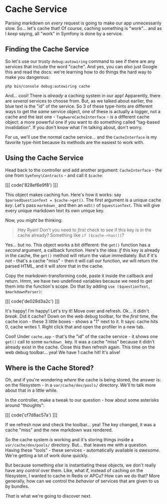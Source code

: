 # Cache Service

Parsing markdown on *every* request is going to make our app unnecessarily slow.
So... let's cache that! Of course, caching something is "work"... and as I *keep*
saying, all "work" in Symfony is done by a service.

## Finding the Cache Service

So let's use our trusty `debug:autowiring` command to see if there are any services
that include the word "cache". And yes, you can *also* just Google this and read
the docs: we're learning how to do things the hard way to make you dangerous:

```terminal-silent
php bin/console debug:autowiring cache
```

And... cool! There is *already* a caching system in our app! Apparently,
there are *several* services to choose from. But, as we talked about earlier, the
blue text is the "id" of the service. So 3 of these type-hints are different
ways to get the *same* service object, one of these is actually a logger, not a
cache and the last one - `TagAwareCacheInterface` - *is* a different cache object:
a more powerful one if you want to do something called "tag-based invalidation".
If you don't know what I'm talking about, don't worry.

For us, we'll use the normal cache service... and the `CacheInterface` is my
favorite type-hint because its methods are the easiest to work with.

## Using the Cache Service

Head back to the controller and add another argument: `CacheInterface` - the one
from `Symfony\Contracts` - and call it `$cache`:

[[[ code('828ef6e9f8') ]]]

This object makes caching fun. Here's how it works: say
`$parsedQuestionText = $cache->get()`. The first argument is a unique cache *key*.
Let's pass `markdown_` and then an `md5()` of `$questionText`. This will give every
unique markdown text its own unique key.

Now, you *might* be thinking:

> Hey Ryan! Don't you need to *first* check to see if this key is *in* the cache
> already? Something like `if ($cache->has())`?

Yes... but no. This object works a bit different: the `get()` function has a
*second* argument, a callback function. Here's the idea: *if* this key *is*
already in the cache, the `get()` method will return the value immediately. But if
it's *not* - that's a cache "miss" - then it will call our function, *we* will
return the parsed HTML, and it will *store* that in the cache.

Copy the markdown-transforming code, paste it inside the callback and return.
Hmm, we have two undefined variables because we need to get them into the function's
scope. Do that by adding `use ($questionText, $markdownParser)`:

[[[ code('de028d3a2c') ]]]

It's happy! I'm happy! Let's try it! Move over and refresh. Ok... it didn't *break*.
Did it cache? Down on the web debug toolbar, for the *first* time, the cache icon -
these 3 little boxes - shows a "1" next to it. It says: cache hits 0, cache writes 1.
Right click that and open the profiler in a new tab.

Cool! Under `cache.app` - that's the "id" of the cache service - it shows one `get()`
call to some `markdown_` key. It was a cache "miss" because it didn't already exist
in the cache. Close this then refresh again. This time on the web debug toolbar...
yea! We have 1 cache hit! It's alive!

## Where is the Cache Stored?

Oh, and if you're wondering *where* the cache is being stored, the answer is: on
the filesystem - in a `var/cache/dev/pools/` directory. We'll to talk more about
that in a little while.

In the controller, make a tweak to our question - how about some asterisks around
"thoughts":

[[[ code('cf7d8ac57a') ]]]

If we refresh now and check the toolbar... yea! The key changed, it was
a cache "miss" and the new markdown was rendered.

So the cache system *is* working and it's storing things inside a
`var/cache/dev/pools/` directory. But... that leaves me with a question. Having
these "tools" - these services - automatically available is *awesome*. We're getting
a lot of work done quickly.

But because something *else* is instantiating these objects, we don't really have
any *control* over them. Like, what if, instead of caching on the filesystem, I
wanted to cache in Redis or APCu? How can we do that? More generally, how can we
control the *behavior* of services that are given to us by bundles.

*That* is what we're going to discover next.
